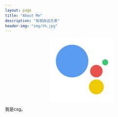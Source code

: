 ```yaml
---
layout: page
title: "About Me"
description: "有朋自远方来"
header-img: "img/th.jpg"
---
```


<center>
    <p><img src="/img/me.png" align="center"></p>
</center>



我是csg。

<center>

​	<iframe width="100%" height="0" src="https://www.youtube.com/embed/862r3XS2YB0" frameborder="0" allowfullscreen></iframe>

</center>